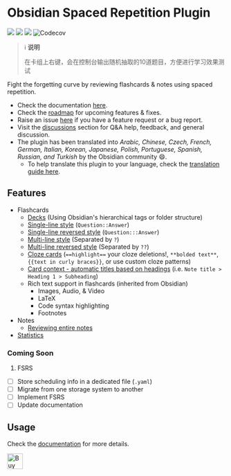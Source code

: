 # Obsidian Spaced Repetition Plugin

<img src="https://img.shields.io/github/downloads/st3v3nmw/obsidian-spaced-repetition/total" /> <img src="https://img.shields.io/github/downloads/st3v3nmw/obsidian-spaced-repetition/latest/total?style=flat-square" /> <img src="https://img.shields.io/github/manifest-json/v/st3v3nmw/obsidian-spaced-repetition?style=flat-square" /> <img alt="Codecov" src="https://img.shields.io/codecov/c/gh/st3v3nmw/obsidian-spaced-repetition">

> ℹ️ **说明**
> 
> 在卡组上右键，会在控制台输出随机抽取的10道题目，方便进行学习效果测试


Fight the forgetting curve by reviewing flashcards & notes using spaced repetition.

- Check the documentation [here](https://www.stephenmwangi.com/obsidian-spaced-repetition/).
- Check the [roadmap](https://github.com/st3v3nmw/obsidian-spaced-repetition/projects/3/) for upcoming features & fixes.
- Raise an issue [here](https://github.com/st3v3nmw/obsidian-spaced-repetition/issues/) if you have a feature request or a bug report.
- Visit the [discussions](https://github.com/st3v3nmw/obsidian-spaced-repetition/discussions/) section for Q&A help, feedback, and general discussion.
- The plugin has been translated into _Arabic, Chinese, Czech, French, German, Italian, Korean, Japanese, Polish, Portuguese, Spanish, Russian, and Turkish_ by the Obsidian community 😄.
    - To help translate this plugin to your language, check the [translation guide here](https://www.stephenmwangi.com/obsidian-spaced-repetition/contributing/#translating_1).

## Features

- Flashcards
    - [Decks](https://www.stephenmwangi.com/obsidian-spaced-repetition/flashcards/decks/) (Using Obsidian's hierarchical tags or folder structure)
    - [Single-line style](https://www.stephenmwangi.com/obsidian-spaced-repetition/flashcards/q-and-a-cards/#single-line-basic) (`Question::Answer`)
    - [Single-line reversed style](https://www.stephenmwangi.com/obsidian-spaced-repetition/flashcards/q-and-a-cards/#single-line-bidirectional) (`Question:::Answer`)
    - [Multi-line style](https://www.stephenmwangi.com/obsidian-spaced-repetition/flashcards/q-and-a-cards/#multi-line-basic) (Separated by `?`)
    - [Multi-line reversed style](https://www.stephenmwangi.com/obsidian-spaced-repetition/flashcards/q-and-a-cards/#multi-line-bidirectional) (Separated by `??`)
    - [Cloze cards](https://www.stephenmwangi.com/obsidian-spaced-repetition/flashcards/cloze-cards/) (`==highlight==` your cloze deletions!, `**bolded text**`, `{{text in curly braces}}`, or use custom cloze patterns)
    - [Card context - automatic titles based on headings](https://www.stephenmwangi.com/obsidian-spaced-repetition/flashcards/reviewing/#context) (i.e. `Note title > Heading 1 > Subheading`)
    - Rich text support in flashcards (inherited from Obsidian)
        - Images, Audio, & Video
        - LaTeX
        - Code syntax highlighting
        - Footnotes
- Notes
    - [Reviewing entire notes](https://www.stephenmwangi.com/obsidian-spaced-repetition/notes/)
- [Statistics](https://www.stephenmwangi.com/obsidian-spaced-repetition/flashcards/statistics/)

### Coming Soon

1. FSRS

- [ ] Store scheduling info in a dedicated file (`.yaml`)
- [ ] Migrate from one storage system to another
- [ ] Implement FSRS
- [ ] Update documentation

## Usage

Check the [documentation](https://www.stephenmwangi.com/obsidian-spaced-repetition/) for more details.

<a href='https://ko-fi.com/M4M44DEN6' target='_blank'><img height='36' style='border:0px;height:36px;' src='https://cdn.ko-fi.com/cdn/kofi3.png?v=2' border='0' alt='Buy Me a Coffee at ko-fi.com' /></a>
